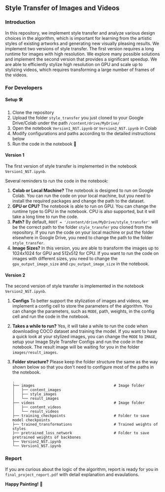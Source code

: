 ## Style Transfer of Images and Videos

### Introduction
In this repository, we implement style transfer and analyze various design choices in the algorithm, which is important for learning from the artistic styles of existing artworks and generating new visually pleasing results. We implement two versions of style transfer. The first version requires a long runtime for images with high resolution. We explore many possible solutions and implement the second version that provides a significant speedup. We are able to efficiently stylize high resolution on GPU and scale up to stylizing videos, which requires transforming a large number of frames of the videos.

### For Developers
#### Setup 🛠
1. Clone the repository
2. Upload the folder `style_transfer` you just cloned to your Google Drive/Colab under the path `/content/drive/MyDrive/`
3. Open the notebook `Version1_NST.ipynb` or `Version2_NST.ipynb` in Colab
4. Modify configurations and paths according to the detailed instructions below 
5. Run the code in the notebook 🚀

#### Version 1
The first version of style transfer is implemented in the notebook `Version1_NST.ipynb`. 

Several reminders to run the code in the notebook:
1. **Colab or Local Machine?** The notebook is designed to run on Google Colab. You can run the code on your local machine, but you need to install the required packages and change the path to the dataset.
2. **GPU or CPU?** The notebook is able to run on GPU. You can change the runtime type to GPU in the notebook. CPU is also supported, but it will take a long time to run the code.
3. **Path?** By default, `ROOT = '/content/drive/MyDrive/style_transfer'` will be the correct path to the folder `style_transfer` you cloned from the repository. If you run the code on your local machine or put the folder elsewhere in Google Drive, you need to change the path to the folder `style_transfer`.
4. **Image Sizes?** In this version, you are able to transform the images up to 1024x1024 for GPU and 512x512 for CPU. If you want to run the code on images with different sizes, you need to change the `gpu_output_image_size` and `cpu_output_image_size` in the notebook.

#### Version 2
The second version of style transfer is implemented in the notebook `Version2_NST.ipynb`.

1. **Configs** To better support the stylization of images and videos, we implement a config cell to store the parameters of the algorithm. You can change the parameters, such as `MODE`, path, weights, in the config cell and run the code in the notebook.

2. **Takes a while to run?** Yes, it will take a while to run the code when downloading COCO dataset and training the model. If you want to have a quick look at your stylized images, you can change the `MODE` to `IMAGE`, setup your Image Style Transfer Configs and run the code in the notebook. The result image will be waiting for you in the folder `images/result_images`. 

3. **Folder structure?** Please keep the folder structure the same as the way shown below so that you don't need to configure most of the paths in the notebook.
    ```
    .
    ├── images                                    # Image folder
    │   ├── content_images          
    │   ├── style_images        
    │   └── result_images
    ├── videos                                    # Image folder 
    │   ├── content_videos                
    │   └── result_videos
    ├── training_checkpoints                      # Folder to save model checkpoints
    ├── trained_transformations                   # Trained weights of styles
    ├── pretrained_loss_network                   # Folder to save pretrained weights of backbones
    ├── Version2_NST.ipynb
    └── Version1_NST.ipynb
    ```


### Report
If you are curious about the logic of the algorithm, report is ready for you in `final_project_report.pdf` with detail explanation and evaulations.

**Happy Painting!** 🎨
